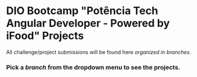 # DIO Bootcamp "Potência Tech Angular Developer - Powered by iFood" Projects

All challenge/project submissions will be found here *organized in branches*.

### Pick a *branch* from the dropdown menu to see the projects.
